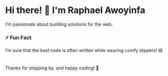 # Hi there! 👋 I'm Raphael Awoyinfa

I’m passionate about building solutions for the web.

<!--
### 🧰 Languages and tools I use

<img align="left" alt="HTML" width="30px" style="padding-right:10px;" src="https://cdn.jsdelivr.net/gh/devicons/devicon/icons/html5/html5-plain.svg" />
<img align="left" alt="CSS" width="30px" style="padding-right:10px;" src="https://cdn.jsdelivr.net/gh/devicons/devicon/icons/css3/css3-plain.svg" />
<img src="https://www.vectorlogo.zone/logos/tailwindcss/tailwindcss-icon.svg" alt="Tailwind CSS" width="30px" />
<img align="left" alt="JavaScript" width="30px" style="padding-right:10px;" src="https://cdn.jsdelivr.net/gh/devicons/devicon/icons/javascript/javascript-plain.svg" />
<img align="left" alt="TypeScript" width="30px" style="padding-right:10px;" src="https://cdn.jsdelivr.net/gh/devicons/devicon/icons/typescript/typescript-plain.svg" />
<img align="left" alt="React" width="30px" style="padding-right:10px;" src="https://cdn.jsdelivr.net/gh/devicons/devicon/icons/react/react-original.svg" />
<img align="left" alt="Next.js" width="30px" style="padding-right:10px;" src="https://cdn.jsdelivr.net/gh/devicons/devicon/icons/nextjs/nextjs-original.svg" />
<img align="left" alt="Astro" width="30px" style="padding-right:10px;" src="https://cdn.jsdelivr.net/gh/devicons/devicon/icons/astro/astro-original.svg" />
<img align="left" alt="MYSQL" width="30px" style="padding-right:10px;" src="https://cdn.jsdelivr.net/gh/devicons/devicon/icons/mysql/mysql-original.svg" />
<img align="left" alt="Git" width="30px" style="padding-right:10px;" src="https://cdn.jsdelivr.net/gh/devicons/devicon/icons/git/git-original.svg" />
<img align="left" alt="GitHub" width="30px" style="padding-right:10px;" src="https://cdn.jsdelivr.net/gh/devicons/devicon/icons/github/github-original.svg" />
<img align="left" alt="Figma" src="https://www.vectorlogo.zone/logos/figma/figma-icon.svg" width="30px" />
<br />

### 💬 Let's connect

If you have any questions, ideas, or just want to chat about tech, feel free to reach out! I love engaging with fellow enthusiasts and exchanging insights. You can connect with me through [Raphico](https://twitter.com/Raphico_OA) -->

### ⚡ Fun Fact

I’m sure that the best code is often written while wearing comfy slippers! 😄

<!--
### 📊 Statistics

[![Raphico's github stats](https://github-readme-stats.vercel.app/api?username=Raphico&theme=dark&count_private=true)] -->

#

Thanks for stopping by, and happy coding! 🚀
